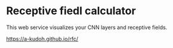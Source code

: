 # Receptive fiedl calculator

This web service visualizes your CNN layers and receptive fields.

https://a-kudoh.github.io/rfc/

